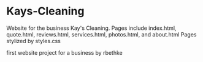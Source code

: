 # Kays-Cleaning
Website for the business Kay's Cleaning.
Pages include index.html, quote.html, reviews.html, services.html, photos.html, and about.html 
Pages stylized by styles.css

first website project for a business by rbethke